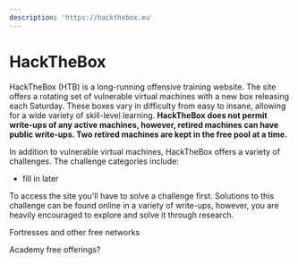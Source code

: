 ```yaml
---
description: 'https://hackthebox.eu'
---
```


# HackTheBox

HackTheBox \(HTB\) is a long-running offensive training website. The site offers a rotating set of vulnerable virtual machines with a new box releasing each Saturday. These boxes vary in difficulty from easy to insane, allowing for a wide variety of skill-level learning. **HackTheBox does not permit write-ups of any active machines, however, retired machines can have public write-ups. Two retired machines are kept in the free pool at a time.**  

In addition to vulnerable virtual machines, HackTheBox offers a variety of challenges. The challenge categories include:

* fill in later

To access the site you'll have to solve a challenge first. Solutions to this challenge can be found online in a variety of write-ups, however, you are heavily encouraged to explore and solve it through research.



Fortresses and other free networks



Academy free offerings?

